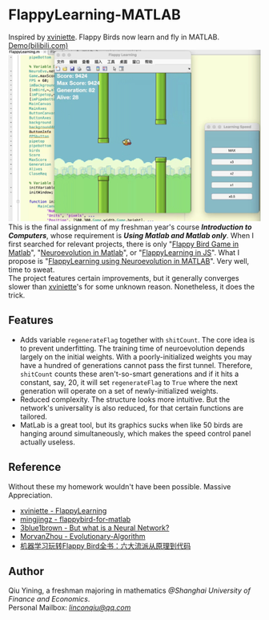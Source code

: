 # FlappyLearning-MATLAB
Inspired by [xviniette](https://github.com/xviniette/FlappyLearning). Flappy Birds now learn and fly in MATLAB. [Demo(bilibili.com)](https://www.bilibili.com/video/BV1xy4y1i73s/)
![alt tag](https://github.com/lincolnqiu/FlappyLearning-MATLAB/blob/main/Screenshot.png)  
This is the final assignment of my freshman year's course ***Introduction to Computers***, whose requirement is ***Using Matlab and Matlab only***. When I first searched for relevant projects, there is only "[Flappy Bird Game in Matlab](https://github.com/mingjingz/flappybird-for-matlab)", "[Neuroevolution in Matlab](https://github.com/matthp/NeuroEvolution)", or "[FlappyLearning in JS](https://github.com/xviniette/FlappyLearning)". What I propose is "[FlappyLearning using Neuroevolution in MATLAB](https://github.com/lincolnqiu/FlappyLearning-MATLAB)". Very well, time to sweat.  
The project features certain improvements, but it generally converges slower than [xviniette](https://github.com/xviniette/FlappyLearning)'s for some unknown reason. Nonetheless, it does the trick.  

## Features
* Adds variable `regenerateFlag` together with `shitCount`. The core idea is to prevent underfitting. The training time of neuroevolution depends largely on the initial weights. With a poorly-initialized weights you may have a hundred of generations cannot pass the first tunnel. Therefore, `shitCount` counts these aren't-so-smart generations and if it hits a constant, say, 20, it will set `regenerateFlag` to `True` where the next generation will operate on a set of newly-initialized weights.
* Reduced complexity. The structure looks more intuitive. But the network's universality is also reduced, for that certain functions are tailored.
* MatLab is a great tool, but its graphics sucks when like 50 birds are hanging around simultaneously, which makes the speed control panel actually useless.

## Reference
Without these my homework wouldn't have been possible. Massive Appreciation.
* [xviniette - FlappyLearning](https://github.com/xviniette/FlappyLearning)
* [mingjingz - flappybird-for-matlab](https://github.com/mingjingz/flappybird-for-matlab)
* [3blue1brown - But what is a Neural Network?](https://youtu.be/aircAruvnKk)
* [MorvanZhou - Evolutionary-Algorithm](https://github.com/MorvanZhou/Evolutionary-Algorithm)  
* [机器学习玩转Flappy Bird全书：六大流派从原理到代码](https://zhuanlan.zhihu.com/p/25719115)  

## Author
Qiu Yining, a freshman majoring in mathematics *@Shanghai University of Finance and Economics*.  
Personal Mailbox: *linconqiu@qq.com*
